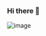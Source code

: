 ### Hi there 👋
![image](https://github.com/ashukmt/ashukmt/assets/132146622/993007c9-73e9-4056-8706-1a214830dfde)


<!--
**ashukmt/ashukmt** is a ✨ _special_ ✨ repository because its `README.md` (this file) appears on your GitHub profile.

## 📊 **GitHub Stats**:
<p align="center">
  <a href="https://git.io/streak-stats"><img src="https://streak-stats.demolab.com?user=ashukmt&theme=highcontrast&hide_border=true"/></a>
</p>

Here are some ideas to get you started:

- 🔭 I’m currently working on ...
- 🌱 I’m currently learning ...
- 👯 I’m looking to collaborate on ...
- 🤔 I’m looking for help with ...
- 💬 Ask me about ...
- 📫 How to reach me: ...
- 😄 Pronouns: ...
- ⚡ Fun fact: ...
-->
